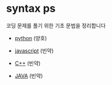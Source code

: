 # syntax ps

코딩 문제를 풀기 위한 기초 문법을 정리합니다

- [python](https://github.com/makkaba/syntax-ps/blob/master/Python.md) (양호)

- [javascript](https://github.com/makkaba/syntax-ps/blob/master/JavaScript.md) (빈약)
 
- [C++](https://github.com/makkaba/syntax-ps/blob/master/C%2B%2B.md) (빈약)

- [JAVA](https://github.com/makkaba/syntax-ps/blob/master/JAVA.md) (빈약)